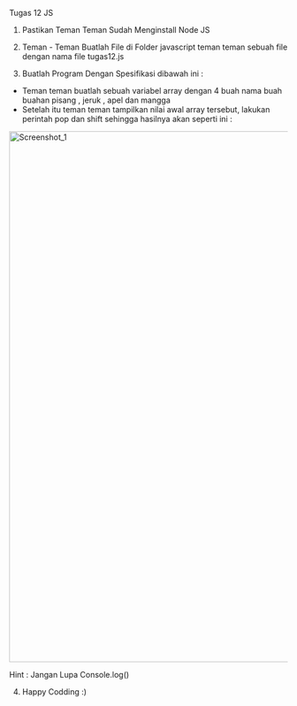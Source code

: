 Tugas 12 JS

1. Pastikan Teman Teman Sudah Menginstall Node JS

2. Teman - Teman Buatlah File di Folder javascript teman teman sebuah file dengan nama file tugas12.js

3. Buatlah Program Dengan Spesifikasi dibawah ini :

- Teman teman buatlah sebuah variabel array dengan 4 buah nama buah buahan pisang , jeruk , apel dan mangga
- Setelah itu teman teman tampilkan nilai awal array tersebut, lakukan perintah pop dan shift sehingga hasilnya akan seperti ini :

<img width="960" alt="Screenshot_1" src="https://lh5.googleusercontent.com/tgUFPb_o7fYurOutuBB4sd_xVsc1FNC2SgAxblP6wy3TUIHlUyxTbR6z830tlHILiNeRc6YPVUzFcemZzTWNxRDvhGuptaEmwrN5Gu0fSudlQE2lYnm89KcROOe5E3R6ro34GEbCmyCuRCY"></img>

Hint : Jangan Lupa Console.log()

4. Happy Codding :)
